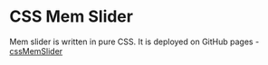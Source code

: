 ﻿# CSS Mem Slider
 
Mem slider is written in pure CSS.
It is deployed on GitHub pages - [cssMemSlider](https://linasafina.github.io/cssMemSlider/)
